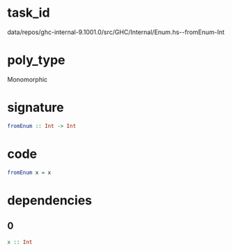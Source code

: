 
# task_id
data/repos/ghc-internal-9.1001.0/src/GHC/Internal/Enum.hs--fromEnum-Int

# poly_type
Monomorphic

# signature
```haskell
fromEnum :: Int -> Int
```   

# code
```haskell
fromEnum x = x
```

# dependencies
## 0
```haskell
x :: Int
```
